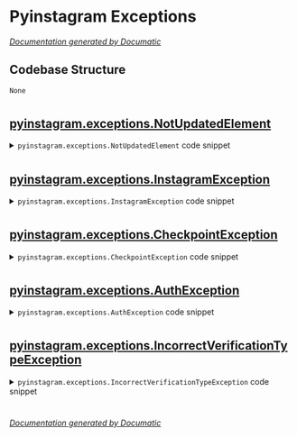 # Pyinstagram Exceptions

[_Documentation generated by Documatic_](https://www.documatic.com)

<!---Documatic-section-Codebase Structure-start--->
## Codebase Structure

<!---Documatic-block-system_architecture-start--->
```mermaid
None
```
<!---Documatic-block-system_architecture-end--->

# #
<!---Documatic-section-Codebase Structure-end--->

<!---Documatic-section-pyinstagram.exceptions.NotUpdatedElement-start--->
## [pyinstagram.exceptions.NotUpdatedElement](4-pyinstagram_exceptions.md#pyinstagram.exceptions.NotUpdatedElement)

<!---Documatic-section-NotUpdatedElement-start--->
<!---Documatic-block-pyinstagram.exceptions.NotUpdatedElement-start--->
<details>
	<summary><code>pyinstagram.exceptions.NotUpdatedElement</code> code snippet</summary>

```python
class NotUpdatedElement(InstagramException):

    def __init__(self, element, argument):
        super().__init__("Element '%s' haven't argument %s. Please, update this element" % (element.__repr__(), argument))
```
</details>
<!---Documatic-block-pyinstagram.exceptions.NotUpdatedElement-end--->
<!---Documatic-section-NotUpdatedElement-end--->

# #
<!---Documatic-section-pyinstagram.exceptions.NotUpdatedElement-end--->

<!---Documatic-section-pyinstagram.exceptions.InstagramException-start--->
## [pyinstagram.exceptions.InstagramException](4-pyinstagram_exceptions.md#pyinstagram.exceptions.InstagramException)

<!---Documatic-section-InstagramException-start--->
<!---Documatic-block-pyinstagram.exceptions.InstagramException-start--->
<details>
	<summary><code>pyinstagram.exceptions.InstagramException</code> code snippet</summary>

```python
class InstagramException(Exception):
    pass
```
</details>
<!---Documatic-block-pyinstagram.exceptions.InstagramException-end--->
<!---Documatic-section-InstagramException-end--->

# #
<!---Documatic-section-pyinstagram.exceptions.InstagramException-end--->

<!---Documatic-section-pyinstagram.exceptions.CheckpointException-start--->
## [pyinstagram.exceptions.CheckpointException](4-pyinstagram_exceptions.md#pyinstagram.exceptions.CheckpointException)

<!---Documatic-section-CheckpointException-start--->
<!---Documatic-block-pyinstagram.exceptions.CheckpointException-start--->
<details>
	<summary><code>pyinstagram.exceptions.CheckpointException</code> code snippet</summary>

```python
class CheckpointException(AuthException):

    def __init__(self, username, checkpoint_url, navigation, types):
        super().__init__(username, 'need verification by checkpoint')
        self.checkpoint_url = checkpoint_url
        self.navigation = navigation
        self.types = types
```
</details>
<!---Documatic-block-pyinstagram.exceptions.CheckpointException-end--->
<!---Documatic-section-CheckpointException-end--->

# #
<!---Documatic-section-pyinstagram.exceptions.CheckpointException-end--->

<!---Documatic-section-pyinstagram.exceptions.AuthException-start--->
## [pyinstagram.exceptions.AuthException](4-pyinstagram_exceptions.md#pyinstagram.exceptions.AuthException)

<!---Documatic-section-AuthException-start--->
<!---Documatic-block-pyinstagram.exceptions.AuthException-start--->
<details>
	<summary><code>pyinstagram.exceptions.AuthException</code> code snippet</summary>

```python
class AuthException(InstagramException):

    def __init__(self, username, message=''):
        super().__init__("Cannot auth user with username '%s': %s" % (username, message))
```
</details>
<!---Documatic-block-pyinstagram.exceptions.AuthException-end--->
<!---Documatic-section-AuthException-end--->

# #
<!---Documatic-section-pyinstagram.exceptions.AuthException-end--->

<!---Documatic-section-pyinstagram.exceptions.IncorrectVerificationTypeException-start--->
## [pyinstagram.exceptions.IncorrectVerificationTypeException](4-pyinstagram_exceptions.md#pyinstagram.exceptions.IncorrectVerificationTypeException)

<!---Documatic-section-IncorrectVerificationTypeException-start--->
<!---Documatic-block-pyinstagram.exceptions.IncorrectVerificationTypeException-start--->
<details>
	<summary><code>pyinstagram.exceptions.IncorrectVerificationTypeException</code> code snippet</summary>

```python
class IncorrectVerificationTypeException(AuthException):

    def __init__(self, username, type):
        super().__init__(username, "incorrect verification type '%s'" % type)
        self.type = type
```
</details>
<!---Documatic-block-pyinstagram.exceptions.IncorrectVerificationTypeException-end--->
<!---Documatic-section-IncorrectVerificationTypeException-end--->

# #
<!---Documatic-section-pyinstagram.exceptions.IncorrectVerificationTypeException-end--->

[_Documentation generated by Documatic_](https://www.documatic.com)